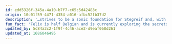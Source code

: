 ```yaml
---
id: edd5326f-345a-4a10-b7f7-c65c5d42483c
origin: 10c01f59-4471-4354-a016-afbc52fb37d2
description: '…strives to be a sonic foundation for Stegreif and, with his drumset as his vessel, transport the orchestra along new musical pathways.'
fun_fact: 'Felix is half Belgian and is currently exploring the secrets of the Deep fryer and the Belgian beer world.'
updated_by: 5c84a3c2-1f9f-4c46-ace2-d9eaf068d261
updated_at: 1686046495
---
```

